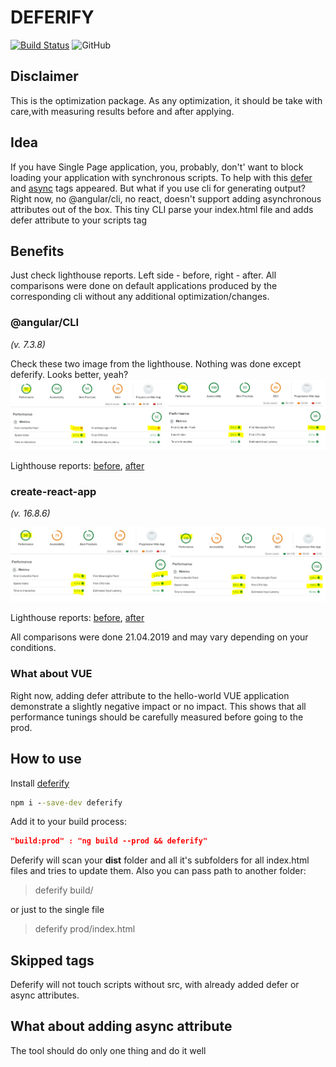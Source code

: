 # DEFERIFY

[![Build Status](https://travis-ci.org/Drag13/deferify.svg?branch=master)](https://travis-ci.org/Drag13/deferify) ![GitHub](https://img.shields.io/github/license/drag13/deferify.svg)

## Disclaimer

This is the optimization package. As any optimization, it should be take with care,with measuring results before and after applying.

## Idea

If you have Single Page application, you, probably, don't' want to block loading your application with synchronous scripts. To help with this [defer](https://www.w3schools.com/tags/att_script_defer.asp) and [async](https://www.w3schools.com/tags/att_script_async.asp) tags appeared. But what if you use cli for generating output? Right now, no @angular/cli, no react, doesn't support adding asynchronous attributes out of the box. This tiny CLI parse your index.html file and adds defer attribute to your scripts tag

## Benefits

Just check lighthouse reports. Left side - before, right - after. All comparisons were done on default applications produced by the corresponding cli without any additional optimization/changes.

### @angular/CLI

*(v. 7.3.8)*

Check these two image from the lighthouse. Nothing was done except deferify. Looks better, yeah?
![lighthouse comparsion for angular/cli](https://raw.githubusercontent.com/Drag13/deferify/master/readme/comparsion-angular.PNG)

Lighthouse reports: [before](https://raw.githubusercontent.com/Drag13/deferify/master/readme/lighthouse-angular-before.json), [after](https://raw.githubusercontent.com/Drag13/deferify/master/readme/lighthouse-angular-after.json)

### create-react-app

*(v. 16.8.6)*

![lighthouse comparsion for create-react-app](https://raw.githubusercontent.com/Drag13/deferify/master/readme/comparsion-react.PNG)

Lighthouse reports: [before](https://raw.githubusercontent.com/Drag13/deferify/master/readme/lighthouse-react-before.json), [after](https://raw.githubusercontent.com/Drag13/deferify/master/readme/lighthouse-react-after.json)

All comparisons were done 21.04.2019 and may vary depending on your conditions.

### What about VUE

Right now, adding defer attribute to the hello-world VUE application demonstrate a slightly negative impact or no impact. This shows that all performance tunings should be carefully measured before going to the prod.

## How to use

Install [deferify](https://www.npmjs.com/package/deferify)

```cmd
npm i --save-dev deferify
```

Add it to your build process:

```json
"build:prod" : "ng build --prod && deferify"
```

Deferify will scan your **dist** folder and all it's subfolders for all index.html files and tries to update them. Also you can pass path to another folder:

> deferify build/

or just to the single file

> deferify prod/index.html

## Skipped tags

Deferify will not touch scripts without src, with already added defer or async attributes.

## What about adding async attribute

The tool should do only one thing and do it well
